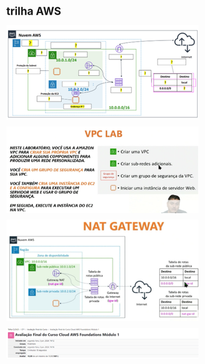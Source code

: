 # trilha AWS

![alt text](image.png)

![alt text](image-1.png)

![alt text](image-2.png)

![alt text](image-3.png)
